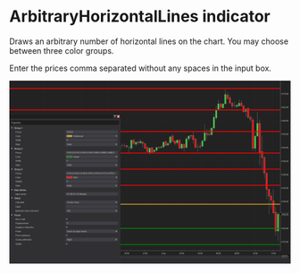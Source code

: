 # ArbitraryHorizontalLines indicator

Draws an arbitrary number of horizontal lines on the chart. You may choose between three color groups.

Enter the prices comma separated without any spaces in the input box.

![screenshot](screenshot.png)

